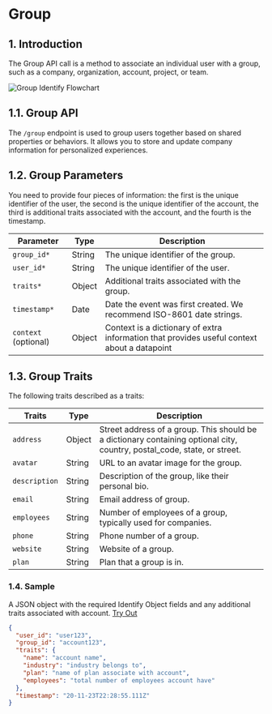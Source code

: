 # Group

## 1. Introduction

The Group API call is a method to associate an individual user with a group, such as a company, organization, account, project, or team.

![Group Identify Flowchart](/img/docs/analyze/apis/group-flowchart.png)

## 1.1. Group API

The `/group` endpoint is used to group users together based on shared properties or behaviors. It allows you to store and update company information for personalized experiences.

## 1.2. Group Parameters

You need to provide four pieces of information: the first is the unique identifier of the user, the second is the unique identifier of the account, the third is additional traits associated with the account, and the fourth is the timestamp.

| Parameter  | Type   | Description                                                         |
|------------|--------|---------------------------------------------------------------------|
| `group_id*`| String | The unique identifier of the group.                                 |
| `user_id*` | String | The unique identifier of the user.                                  |
| `traits*`  | Object | Additional traits associated with the group.                        |
| `timestamp*`| Date  | Date the event was first created. We recommend ISO-8601 date strings.|
| `context` (optional) | Object | Context is a dictionary of extra information that provides useful context about a datapoint |

## 1.3. Group Traits

The following traits described as a traits:

| Traits      | Type   | Description                                                                 |
|-------------|--------|-----------------------------------------------------------------------------|
| `address`   | Object | Street address of a group. This should be a dictionary containing optional city, country, postal_code, state, or street. |
| `avatar`    | String | URL to an avatar image for the group.                                      |
| `description`| String| Description of the group, like their personal bio.                         |
| `email`     | String | Email address of group.                                                    |
| `employees` | String | Number of employees of a group, typically used for companies.              |
| `phone`     | String | Phone number of a group.                                                   |
| `website`   | String | Website of a group.                                                        |
| `plan`      | String | Plan that a group is in.                                                   |

### 1.4. Sample

A JSON object with the required Identify Object fields and any additional traits associated with account. [Try Out](../../../../integrate/public_apis/group)

```json
{
  "user_id": "user123",
  "group_id": "account123",
  "traits": {
    "name": "account name",
    "industry": "industry belongs to",
    "plan": "name of plan associate with account",
    "employees": "total number of employees account have"
  },
  "timestamp": "20-11-23T22:28:55.111Z"
}
```

